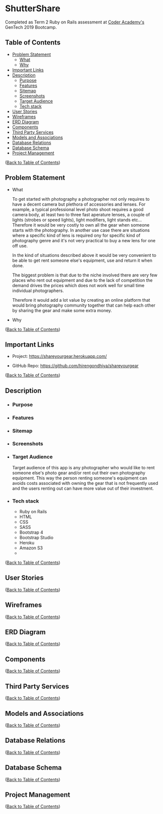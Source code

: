 # ShutterShare

Completed as Term 2 Ruby on Rails assessment at [Coder Academy's](https://coderacademy.edu.au/) GenTech 2019 Bootcamp.

## Table of Contents
* [Problem Statement](#problem-statement)
    - [What](#what)
    - [Why](#why)
* [Important Links](#important-links)
* [Description](#description)
    - [Purpose](#purpose)
    - [Features](#features)
    - [Sitemap](#sitemap)
    - [Screenshots](#screenshots)
    - [Target Audience](#target-audience)
    - [Tech stack](#tech-stack)
* [User Stories](#user-stories)
* [Wireframes](#wireframes)
* [ERD Diagram](#erd-diagram)
* [Components](#components)
* [Third Party Services](#third-party-services)
* [Models and Associations](#models-and-associations)
* [Database Relations](#database-relations)
* [Database Schema](#database-schema)
* [Project Management](#project-management)

<!-- R7	Identification of the problem you are trying to solve by building this particular marketplace app. -->
<!-- R8	Why is it a problem that needs solving? -->

 ([Back to Table of Contents](#table-of-contents))
## Problem Statement

- What

    To get started with photography a photographer not only requires to have a decent camera but plethora of accessories and lenses. For example, a typical professional level photo shoot requires a good camera body, at least two to three fast aperature lenses, a couple of lights (strobes or speed lights), light modifiers, light stands etc... Therefore it would be very costly to own all the gear when someone starts with the photography. In another use case there are situations where a specific kind of lens is required ony for specific kind of photography genre and it's not very practical to buy a new lens for one off use.
    
    In the kind of situations described above it would be very convenient to be able to get rent someone else's equipment, use and return it when done.
    
    The biggest problem is that due to the niche involved there are very few places who rent out equipment and due to the lack of competition the demand drives the prices which does not work well for small time individual photographers.
    
    Therefore it would add a lot value by creating an online platform that would bring photography community together that can help each other by sharing the gear and make some extra money.

- Why

 ([Back to Table of Contents](#table-of-contents))

<!-- R9	A link (URL) to your deployed app (i.e. website)
R10	A link to your GitHub repository (repo). -->

## Important Links

- Project: https://shareyourgear.herokuapp.com/

- GitHub Repo: https://github.com/hirengondhiya/shareyourgear

<!-- R11	Description of your marketplace app (website), including:
- Purpose
- Functionality / features
- Sitemap
- Screenshots
- Target audience
- Tech stack (e.g. html, css, deployment platform, etc) -->
 ([Back to Table of Contents](#table-of-contents))

## Description
    
- ### Purpose
- ### Features
- ### Sitemap
- ### Screenshots
- ### Target Audience
    Target audience of this app is any photographer who would like to rent someone else's photo gear and/or rent out their own photography equipment. This way the person renting someone's equipment can avoids costs associated with owning the gear that is not frequently used and the users renting out can have more value out of their investment. 
- ### Tech stack
    * Ruby on Rails
    * HTML
    * CSS
    * SASS
    * Bootstrap 4
    * Bootstrap Studio
    * Heroku
    * Amazon S3
    * 

([Back to Table of Contents](#table-of-contents))
<!-- R12	User stories for your app -->

## User Stories

 ([Back to Table of Contents](#table-of-contents))

<!-- R13	Wireframes for your app -->

## Wireframes

 ([Back to Table of Contents](#table-of-contents))

<!-- R14	An ERD for your app -->

## ERD Diagram

([Back to Table of Contents](#table-of-contents))

<!-- R15	Explain the different high-level components (abstractions) in your app -->

## Components

([Back to Table of Contents](#table-of-contents))

<!-- R16	Detail any third party services that your app will use -->

## Third Party Services

([Back to Table of Contents](#table-of-contents))

<!-- R17	Describe your projects models in terms of the relationships (active record associations) they have with each 
other -->

## Models and Associations

([Back to Table of Contents](#table-of-contents))
<!-- R18	Discuss the database relations to be implemented in your application -->

## Database Relations

([Back to Table of Contents](#table-of-contents))
<!-- R19	Provide your database schema design -->

## Database Schema

([Back to Table of Contents](#table-of-contents))
<!-- R20	Describe the way tasks are allocated and tracked in your project -->

## Project Management

([Back to Table of Contents](#table-of-contents))
